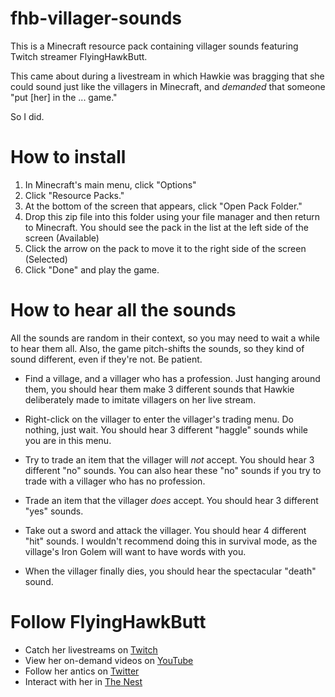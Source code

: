 # fhb-villager-sounds

This is a Minecraft resource pack containing villager sounds featuring Twitch streamer FlyingHawkButt.

This came about during a livestream in which Hawkie was bragging that she could sound just like the villagers in Minecraft, and *demanded* that someone "put [her] in the ... game."

So I did.

# How to install
1. In Minecraft's main menu, click "Options"
2. Click "Resource Packs."
3. At the bottom of the screen that appears, click "Open Pack Folder."
4. Drop this zip file into this folder using your file manager and then return to Minecraft.  You should see the pack in the list at the left side of the screen (Available)
5. Click the arrow on the pack to move it to the right side of the screen (Selected)
6. Click "Done" and play the game.

# How to hear all the sounds
All the sounds are random in their context, so you may need to wait a while to hear them all.  Also, the game pitch-shifts the sounds, so they kind of sound different, even if they're not.  Be patient.

* Find a village, and a villager who has a profession.  Just hanging around them, you should hear them make 3 different sounds that Hawkie  deliberately made to imitate villagers on her live stream.

* Right-click on the villager to enter the villager's trading menu.  Do nothing, just wait.  You should hear 3 different "haggle" sounds while you are in this menu.

* Try to trade an item that the villager will *not* accept.  You should hear 3 different "no" sounds.  You can also hear these "no" sounds if you try to trade with a villager who has no profession.

* Trade an item that the villager *does* accept.  You should hear 3 different "yes" sounds.

* Take out a sword and attack the villager.  You should hear 4 different "hit" sounds.  I wouldn't recommend doing this in survival mode, as the village's Iron Golem will want to have words with you.

* When the villager finally dies, you should hear the spectacular "death" sound.

# Follow FlyingHawkButt
* Catch her livestreams on [Twitch](https://www.twitch.tv/flyinghawkbutt)
* View her on-demand videos on [YouTube](https://www.youtube.com/@flyinghawkbutt9630)
* Follow her antics on [Twitter](https://twitter.com/flyinghawkbutt)
* Interact with her in [The Nest](https://discord.com/invite/THcR8C3BKw)

